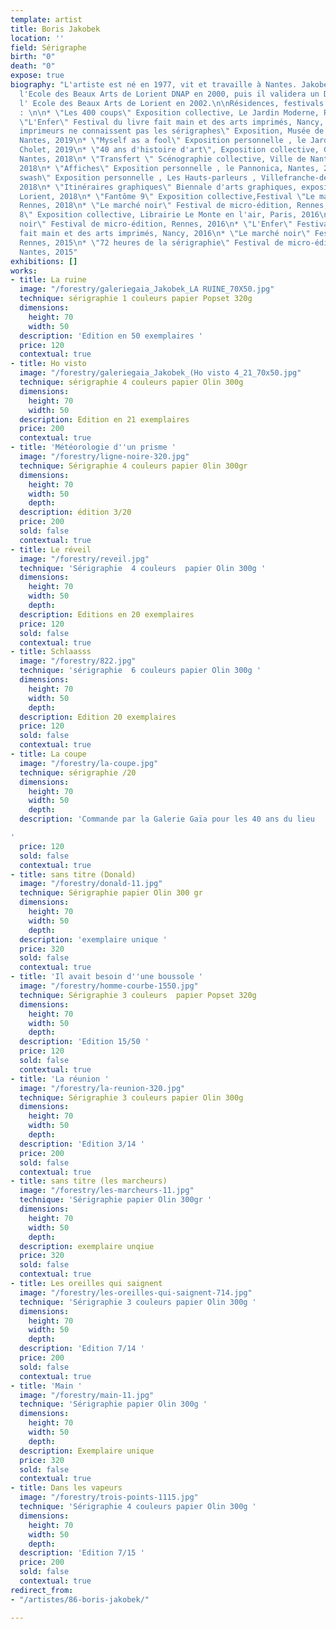 ```yaml
---
template: artist
title: Boris Jakobek
location: ''
field: Sérigraphe
birth: "0"
death: "0"
expose: true
biography: "L'artiste est né en 1977, vit et travaille à Nantes. Jakobek fréqente
  l'Ecole des Beaux Arts de Lorient DNAP en 2000, puis il validera un DNSEP Art à
  l' Ecole des Beaux Arts de Lorient en 2002.\n\nRésidences, festivals & expositions
  : \n\n* \"Les 400 coups\" Exposition collective, Le Jardin Moderne, Rennes, 2019\n*
  \"L'Enfer\" Festival du livre fait main et des arts imprimés, Nancy, 2019\n* \"Les
  imprimeurs ne connaissent pas les sérigraphes\" Exposition, Musée de l'imprimerie,
  Nantes, 2019\n* \"Myself as a fool\" Exposition personnelle , le Jardin de verre,
  Cholet, 2019\n* \"40 ans d'histoire d'art\", Exposition collective, Galerie Gaïa,
  Nantes, 2018\n* \"Transfert \" Scénographie collective, Ville de Nantes et Rezé,
  2018\n* \"Affiches\" Exposition personnelle , le Pannonica, Nantes, 2018\n* \"Swish
  swash\" Exposition personnelle , Les Hauts-parleurs , Villefranche-de-Rouergue,
  2018\n* \"Itinéraires graphiques\" Biennale d'arts graphiques, exposition collective,
  Lorient, 2018\n* \"Fantôme 9\" Exposition collective,Festival \"Le marché noir\",
  Rennes, 2018\n* \"Le marché noir\" Festival de micro-édition, Rennes, 2017\n* \"Fantôme
  8\" Exposition collective, Librairie Le Monte en l'air, Paris, 2016\n* \"Le marché
  noir\" Festival de micro-édition, Rennes, 2016\n* \"L'Enfer\" Festival du livre
  fait main et des arts imprimés, Nancy, 2016\n* \"Le marché noir\" Festival de micro-édition,
  Rennes, 2015\n* \"72 heures de la sérigraphie\" Festival de micro-édition, Pol'n,
  Nantes, 2015"
exhibitions: []
works:
- title: La ruine
  image: "/forestry/galeriegaia_Jakobek_LA RUINE_70X50.jpg"
  technique: sérigraphie 1 couleurs papier Popset 320g
  dimensions:
    height: 70
    width: 50
  description: 'Edition en 50 exemplaires '
  price: 120
  contextual: true
- title: Ho visto
  image: "/forestry/galeriegaia_Jakobek_(Ho visto 4_21_70x50.jpg"
  technique: sérigraphie 4 couleurs papier Olin 300g
  dimensions:
    height: 70
    width: 50
  description: Edition en 21 exemplaires
  price: 200
  contextual: true
- title: 'Météorologie d''un prisme '
  image: "/forestry/ligne-noire-320.jpg"
  technique: Sérigraphie 4 couleurs papier 0lin 300gr
  dimensions:
    height: 70
    width: 50
    depth: 
  description: édition 3/20
  price: 200
  sold: false
  contextual: true
- title: Le réveil
  image: "/forestry/reveil.jpg"
  technique: 'Sérigraphie  4 couleurs  papier Olin 300g '
  dimensions:
    height: 70
    width: 50
    depth: 
  description: Editions en 20 exemplaires
  price: 120
  sold: false
  contextual: true
- title: Schlaasss
  image: "/forestry/822.jpg"
  technique: 'sérigraphie  6 couleurs papier Olin 300g '
  dimensions:
    height: 70
    width: 50
    depth: 
  description: Edition 20 exemplaires
  price: 120
  sold: false
  contextual: true
- title: La coupe
  image: "/forestry/la-coupe.jpg"
  technique: sérigraphie /20
  dimensions:
    height: 70
    width: 50
    depth: 
  description: 'Commande par la Galerie Gaïa pour les 40 ans du lieu

'
  price: 120
  sold: false
  contextual: true
- title: sans titre (Donald)
  image: "/forestry/donald-11.jpg"
  technique: Sérigraphie papier Olin 300 gr
  dimensions:
    height: 70
    width: 50
    depth: 
  description: 'exemplaire unique '
  price: 320
  sold: false
  contextual: true
- title: 'Il avait besoin d''une boussole '
  image: "/forestry/homme-courbe-1550.jpg"
  technique: Sérigraphie 3 couleurs  papier Popset 320g
  dimensions:
    height: 70
    width: 50
    depth: 
  description: 'Edition 15/50 '
  price: 120
  sold: false
  contextual: true
- title: 'La réunion '
  image: "/forestry/la-reunion-320.jpg"
  technique: Sérigraphie 3 couleurs papier Olin 300g
  dimensions:
    height: 70
    width: 50
    depth: 
  description: 'Edition 3/14 '
  price: 200
  sold: false
  contextual: true
- title: sans titre (les marcheurs)
  image: "/forestry/les-marcheurs-11.jpg"
  technique: 'Sérigraphie papier Olin 300gr '
  dimensions:
    height: 70
    width: 50
    depth: 
  description: exemplaire unqiue
  price: 320
  sold: false
  contextual: true
- title: Les oreilles qui saignent
  image: "/forestry/les-oreilles-qui-saignent-714.jpg"
  technique: 'Sérigraphie 3 couleurs papier Olin 300g '
  dimensions:
    height: 70
    width: 50
    depth: 
  description: 'Edition 7/14 '
  price: 200
  sold: false
  contextual: true
- title: 'Main '
  image: "/forestry/main-11.jpg"
  technique: 'Sérigraphie papier Olin 300g '
  dimensions:
    height: 70
    width: 50
    depth: 
  description: Exemplaire unique
  price: 320
  sold: false
  contextual: true
- title: Dans les vapeurs
  image: "/forestry/trois-points-1115.jpg"
  technique: 'Sérigraphie 4 couleurs papier Olin 300g '
  dimensions:
    height: 70
    width: 50
    depth: 
  description: 'Edition 7/15 '
  price: 200
  sold: false
  contextual: true
redirect_from:
- "/artistes/86-boris-jakobek/"

---
```

